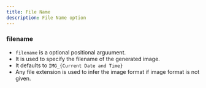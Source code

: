 ```yaml
---
title: File Name
description: File Name option
---
```


### filename

* `filename` is a optional positional arguument.
* It is used to specify the filename of the generated image.
* It defaults to `IMG_{Current Date and Time}`
* Any file extension is used to infer the image format if image format is not given.

